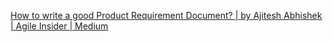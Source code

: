 
[How to write a good Product Requirement Document? | by Ajitesh Abhishek | Agile Insider | Medium](https://medium.com/agileinsider/how-to-write-a-good-product-requirement-document-a3d60f43c5be)